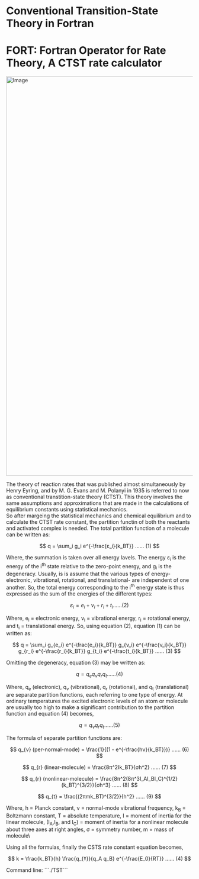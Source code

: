 # Conventional Transition-State Theory in Fortran
# FORT: Fortran Operator for Rate Theory, A CTST rate calculator
<img width="1440" height="1080" alt="Image" src="https://github.com/user-attachments/assets/e2052a93-ca0e-4fd0-8428-3042c930489b" />

The theory of reaction rates that was published almost simultaneously by Henry Eyring, and by M. G. Evans and M. Polanyi in 1935 is referred to now as conventional transtition-state theory (CTST). This theory involves the same assumptions and approximations that are made in the calculations of equilibrium constants using statistical mechanics.\
So after margeing the statistical mechanics and chemical equilibrium and to calculate the CTST rate constant, the partition functin of both the reactants and activated complex is needed. The total partition function of a molecule can be written as:
<p align="center">


$$
q = \sum_i g_i e^{-\frac{ε_i}{k_BT}} ...... (1)
$$


</p>

Where, the summation is taken over all energy lavels. The energy ε<sub>i</sub> is the energy of the i<sup>th</sup> state relative to the zero-point energy, and g<sub>i</sub> is the degeneracy. Usually, is is assume that the various types of energy- electronic, vibrational, rotational, and translational- are independent of one another. So, the total energy corresponding to the i<sup>th</sup> energy state is thus expressed as the sum of the energies of the different types:
<p align="center">


$$
ε_i = e_i + ν_i + r_i + t_i  ...... (2)
$$


</p>

Where, e<sub>i</sub> = electronic energy, ν<sub>i</sub> = vibrational energy, r<sub>i</sub> = rotational energy, and t<sub>i</sub> = translational energy. So, using equation (2), equation (1) can be written as:
<p align="center">


$$
q = \sum_i g_{e_i} e^{-\frac{e_i}{k_BT}}  g_{ν_i} e^{-\frac{ν_i}{k_BT}}  g_{r_i} e^{-\frac{r_i}{k_BT}}  g_{t_i} e^{-\frac{t_i}{k_BT}}  ...... (3)
$$


</p>

Omitting the degeneracy, equation (3) may be written as:
<p align="center">


$$
q = q_{e} q_{ν} q_{r} q_{t}  ...... (4)
$$


</p>

Where, q<sub>e</sub> (electronic), q<sub>ν</sub> (vibrational), q<sub>r</sub> (rotational), and q<sub>t</sub> (translational) are separate partition functions, each referring to one type of energy. At ordinary temperatures the excited electronic levels of an atom or molecule are
usually too high to make a significant contribution to the partition function and equation (4) becomes,
<p align="center">


$$
q = q_{ν} q_{r} q_{t}  ...... (5)
$$


</p>

The formula of separate partition functions are:
<p align="center">


$$
q_{ν} (per-normal-mode) =  \frac{1}{(1 - e^{-\frac{hν}{k_BT}})}  ...... (6)
$$

$$
q_{r} (linear-molecule) =  \frac{8π^2Ik_BT}{σh^2}  ...... (7)
$$

$$
q_{r} (nonlinear-molecule) =  \frac{8π^2(8π^3I_AI_BI_C)^{1/2}(k_BT)^{3/2}}{σh^3}  ...... (8)
$$

$$
q_{t} =  \frac{(2πmk_BT)^{3/2}}{h^2}  ...... (9)
$$
</p>

Where, h = Planck constant, ν = normal-mode vibrational frequency, k<sub>B</sub> = Boltzmann constant, T = absolute temperature, I = moment of inertia for the linear molecule, (I<sub>A</sub>,I<sub>B</sub>, and I<sub>C</sub>) = moment of inertia for a nonlinear molecule about three axes at right angles, σ = symmetry number, m = mass of molecule\

Using all the formulas, finally the CSTS rate constant equation becomes,
<p align="center">


$$
k = \frac{k_BT}{h} \frac{q_{‡}}{q_A q_B} e^{-\frac{E_0}{RT}}  ...... (4)
$$


</p> 
Command line: ```./TST```
